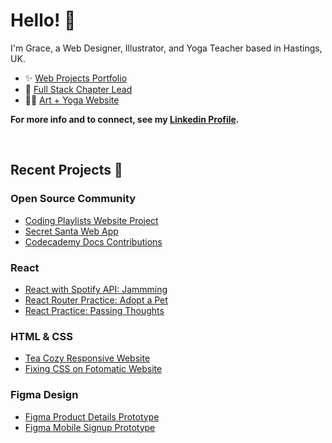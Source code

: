 # Hello! 👋 

I'm Grace, a Web Designer, Illustrator, and Yoga Teacher based in Hastings, UK.  

- ✨ [Web Projects Portfolio](https://gracekishino.github.io)
- 💞 [Full Stack Chapter Lead](https://community.codecademy.com/full-stack/)
- 🧘‍♀️ [Art + Yoga Website](https://twigtea.com)

**For more info and to connect, see my [Linkedin Profile](https://www.linkedin.com/in/gracekishino/).**

<br>

## Recent Projects 🚀

### Open Source Community

- [Coding Playlists Website Project](https://github.com/gracekishino/coding_playlists)
- [Secret Santa Web App](https://github.com/mdwiltfong/secret-santa)
- [Codecademy Docs Contributions](https://docs.google.com/document/d/1G6rkYAwYNsk1cQgo6cl-P4IHznF4DThVBHod-w93Tsk/edit)

### React

- [React with Spotify API: Jammming](https://jammmmmming.netlify.app)
- [React Router Practice: Adopt a Pet](https://adopt-a-pet-react-router-project.netlify.app)
- [React Practice: Passing Thoughts](https://passing-thoughts-project.netlify.app)

### HTML & CSS

- [Tea Cozy Responsive Website](https://gracekishino.github.io/tea-cozy)
- [Fixing CSS on Fotomatic Website](https://gracekishino.github.io/fotomatic)

### Figma Design

- [Figma Product Details Prototype](https://www.figma.com/community/file/1331953306616207339/product-details-page)
- [Figma Mobile Signup Prototype](https://www.figma.com/community/file/1331925784498617298/friendly-sign-up-flow)



<!--
**gracekishino/gracekishino** is a ✨ _special_ ✨ repository because its `README.md` (this file) appears on your GitHub profile.

Here are some ideas to get you started:

- 👯 I’m looking to collaborate on ...
- 🤔 I’m looking for help with ...
- 💬 Ask me about ...
- 📫 How to reach me: ...
- 😄 Pronouns: ...
- ⚡ Fun fact: ...
-->

